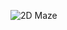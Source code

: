 ![2D Maze](https://user-images.githubusercontent.com/89985207/136336566-666bc1eb-b003-46c2-b6b9-a30076fad039.PNG)


